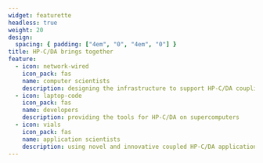 ```yaml
---
widget: featurette
headless: true
weight: 20
design:
  spacing: { padding: ["4em", "0", "4em", "0"] }
title: HP-C/DA brings together
feature:
  - icon: network-wired
    icon_pack: fas
    name: computer scientists
    description: designing the infrastructure to support HP-C/DA coupling
  - icon: laptop-code
    icon_pack: fas
    name: developers
    description: providing the tools for HP-C/DA on supercomputers
  - icon: vials
    icon_pack: fas
    name: application scientists
    description: using novel and innovative coupled HP-C/DA applications
---
```

